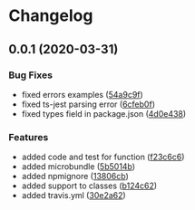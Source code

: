 # Changelog

## 0.0.1 (2020-03-31)


### Bug Fixes

* fixed errors examples ([54a9c9f](https://github.com/AlfonsoFilho/specjs/commit/54a9c9f19d4f6f59876851a2529cd93cb50e4f7a))
* fixed ts-jest parsing error ([6cfeb0f](https://github.com/AlfonsoFilho/specjs/commit/6cfeb0f7da6710c1931527d102ab5b7f6f91649a))
* fixed types field in package.json ([4d0e438](https://github.com/AlfonsoFilho/specjs/commit/4d0e438cbea4972c59fab799189db7117e275e64))


### Features

* added code and test for function ([f23c6c6](https://github.com/AlfonsoFilho/specjs/commit/f23c6c6ed18a28512e08ddebb7a9b13e1a19b8d7))
* added microbundle ([5b5014b](https://github.com/AlfonsoFilho/specjs/commit/5b5014bb108dc12c5f998e82acb65c4fb6ae95f6))
* added npmignore ([13806cb](https://github.com/AlfonsoFilho/specjs/commit/13806cb036a92a78254a60ea8ce91bfe58df1814))
* added support to classes ([b124c62](https://github.com/AlfonsoFilho/specjs/commit/b124c62b13fbe8ef68654f9d3389bc15a895cdb7))
* added travis.yml ([30e2a62](https://github.com/AlfonsoFilho/specjs/commit/30e2a6231352a2933e28d25963052c8bbc7f3a5d))


